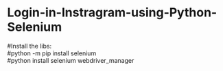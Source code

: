 # Login-in-Instragram-using-Python-Selenium

#Install the libs:<br>
#python -m pip install selenium<br>
#python install selenium webdriver_manager<br>
